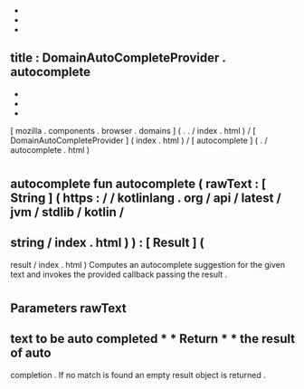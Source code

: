 -
-
-
title
:
DomainAutoCompleteProvider
.
autocomplete
-
-
-
-
[
mozilla
.
components
.
browser
.
domains
]
(
.
.
/
index
.
html
)
/
[
DomainAutoCompleteProvider
]
(
index
.
html
)
/
[
autocomplete
]
(
.
/
autocomplete
.
html
)
#
autocomplete
fun
autocomplete
(
rawText
:
[
String
]
(
https
:
/
/
kotlinlang
.
org
/
api
/
latest
/
jvm
/
stdlib
/
kotlin
/
-
string
/
index
.
html
)
)
:
[
Result
]
(
-
result
/
index
.
html
)
Computes
an
autocomplete
suggestion
for
the
given
text
and
invokes
the
provided
callback
passing
the
result
.
#
#
#
Parameters
rawText
-
text
to
be
auto
completed
*
*
Return
*
*
the
result
of
auto
-
completion
.
If
no
match
is
found
an
empty
result
object
is
returned
.
